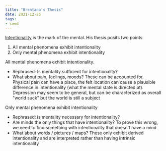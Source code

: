 ```yaml
---
title: "Brentano's Thesis"
date: 2021-12-25
tags:
- seed
---
```


[Intentionality](thoughts/intentionality.md) is the mark of the mental. His thesis posits two points:
1. All mental phenomena exhibit intentionality
2. Only mental phenomena exhibit intentionality

All mental phenomena exhibit intentionality.
- Rephrased: Is mentality sufficient for intentionality?
- What about pain, feelings, moods? These can be accounted for. Physical pain can have a place, the felt location can cause a plausible difference in intentionality (what the mental state is directed at). Depression may seem to be general, but can be characterized as overall "world suck" but the world is still a subject

Only mental phenomena exhibit intentionality
-   Rephrased: is mentality necessary for intentionality?
-   Are minds the only things that have intentionality? To prove this wrong, we need to find something with intentionality that doesn't have a mind
-   What about words / pictures / maps? These only exhibit derived intentionality and are interpreted rather than having intrinsic intentionality